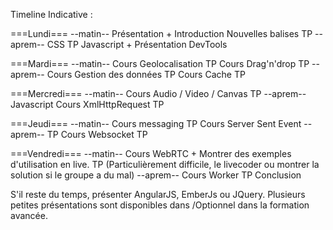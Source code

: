 Timeline Indicative :

===Lundi===
    --matin--
	Présentation + Introduction
	Nouvelles balises
	TP
    --aprem--
	CSS
	TP
	Javascript + Présentation DevTools

===Mardi===
    --matin--
	Cours Geolocalisation
	TP
	Cours Drag'n'drop
	TP
    --aprem--
	Cours Gestion des données
	TP
	Cours Cache
	TP

===Mercredi===
    --matin--
	Cours Audio / Video / Canvas
	TP
    --aprem--
	Javascript
	Cours XmlHttpRequest
	TP

===Jeudi===
    --matin--
	Cours messaging
	TP
	Cours Server Sent Event
    --aprem--
	TP
	Cours Websocket
	TP

===Vendredi===
    --matin--
	Cours WebRTC + Montrer des exemples d'utilisation en live.
	TP (Particulièrement difficile, le livecoder ou montrer la solution si le groupe a du mal)
    --aprem--
	Cours Worker
	TP
	Conclusion

S'il reste du temps, présenter AngularJS, EmberJs ou JQuery. Plusieurs petites présentations sont disponibles dans /Optionnel dans la formation avancée.
